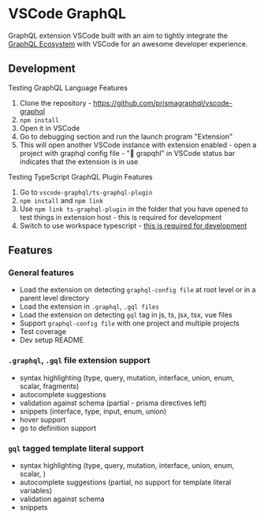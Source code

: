 # VSCode GraphQL

GraphQL extension VSCode built with an aim to tightly integrate the [GraphQL Ecosystem](https://www.prisma.io/docs/graphql-ecosystem/) with VSCode for an awesome developer experience.

## Development

Testing GraphQL Language Features

1.  Clone the repository - https://github.com/prismagraphql/vscode-graphql
1.  `npm install`
1.  Open it in VSCode
1.  Go to debugging section and run the launch program "Extension"
1.  This will open another VSCode instance with extension enabled - open a project with graphql config file - ":electric_plug: grapqhl" in VSCode status bar indicates that the extension is in use

Testing TypeScript GraphQL Plugin Features

1.  Go to `vscode-graphql/ts-graphql-plugin`
1.  `npm install` and `npm link`
1.  Use `npm link ts-graphql-plugin` in the folder that you have opened to test things in extension host - this is required for development
1.  Switch to use workspace typescript - [this is required for development](https://github.com/Microsoft/TypeScript/wiki/Writing-a-Language-Service-Plugin#testing-locally)

## Features

### General features

- Load the extension on detecting `graphql-config file` at root level or in a parent level directory
- Load the extension in `.graphql`, `.gql files`
- Load the extension on detecting `gql` tag in js, ts, jsx, tsx, vue files
- Support `graphql-config file` with one project and multiple projects
- Test coverage
- Dev setup README

### `.graphql`, `.gql` file extension support

- syntax highlighting (type, query, mutation, interface, union, enum, scalar, fragments)
- autocomplete suggestions
- validation against schema (partial - prisma directives left)
- snippets (interface, type, input, enum, union)
- hover support
- go to definition support

### `gql` tagged template literal support

- syntax highlighting (type, query, mutation, interface, union, enum, scalar, )
- autocomplete suggestions (partial, no support for template literal variables)
- validation against schema
- snippets
